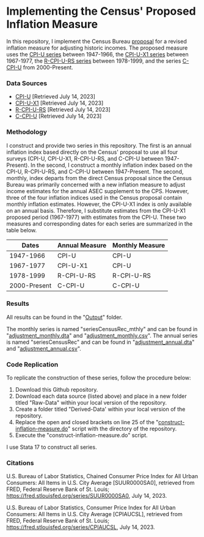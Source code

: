 # Implementing the Census' Proposed Inflation Measure
In this repository, I implement the Census Bureau [proposal](https://www2.census.gov/programs-surveys/demo/guidance/income-poverty/record-layouts/data-extracts/Inflation_frn_response.pdf) for a revised inflation measure for adjusting historic incomes. The proposed measure uses the [CPI-U series](https://fred.stlouisfed.org/series/CPIAUCSL) between 1947-1966, the [CPI-U-X1 series](https://www.census.gov/topics/income-poverty/income/guidance/current-vs-constant-dollars.html) between 1967-1977, the [R-CPI-U-RS series](https://www.bls.gov/cpi/research-series/r-cpi-u-rs-home.htm) between 1978-1999, and the series [C-CPI-U](https://www.bls.gov/cpi/additional-resources/chained-cpi.htm) from 2000-Present.

### Data Sources
- [CPI-U](https://fred.stlouisfed.org/series/CPIAUCSL) [Retrieved July 14, 2023]
- [CPI-U-X1](https://www.census.gov/topics/income-poverty/income/guidance/current-vs-constant-dollars.html) [Retrieved July 14, 2023]
- [R-CPI-U-RS](https://www.bls.gov/cpi/research-series/r-cpi-u-rs-home.htm) [Retrieved July 14, 2023]
- [C-CPI-U](https://fred.stlouisfed.org/series/SUUR0000SA0) [Retrieved July 14, 2023]

### Methodology
I construct and provide two series in this repository. The first is an annual inflation index based directly on the Census' proposal to use all four surveys (CPI-U, CPI-U-X1, R-CPI-U-RS, and C-CPI-U between 1947-Present). In the second, I construct a monthly inflation index based on the CPI-U, R-CPI-U-RS, and C-CPI-U between 1947-Present. The second, monthly, index departs from the direct Census proposal since the Census Bureau was primarily concerned with a new inflation measure to adjust income estimates for the annual ASEC supplement to the CPS. However, three of the four inflation indices used in the Census proposal contain monthly inflation estimates. However, the CPI-U-X1 index is only available on an annual basis. Therefore, I substitute estimates from the CPI-U-X1 proposed period (1967-1977) with estimates from the CPI-U. These two measures and corresponding dates for each series are summarized in the table below.

| Dates | Annual Measure | Monthly Measure |
| ----- | -------------- | --------------- |
| 1947-1966 | CPI-U | CPI-U |
| 1967-1977 | CPI-U-X1 | CPI-U |
| 1978-1999 | R-CPI-U-RS | R-CPI-U-RS |
| 2000-Present | C-CPI-U | C-CPI-U |

### Results
All results can be found in the "[Output](https://github.com/jamesohawkins/Inflation-Measure/tree/main/Output)" folder.

The monthly series is named "seriesCensusRec_mthly" and can be found in "[adjustment_monthly.dta](https://github.com/jamesohawkins/Inflation-Measure/blob/main/Output/adjustment_monthly.dta)" and "[adjustment_monthly.csv](https://github.com/jamesohawkins/Inflation-Measure/blob/main/Output/adjustment_monthly.csv)". The annual series is named "seriesCensusRec" and can be found in "[adjustment_annual.dta](https://github.com/jamesohawkins/Inflation-Measure/blob/main/Output/adjustment_annual.dta)" and "[adjustment_annual.csv](https://github.com/jamesohawkins/Inflation-Measure/blob/main/Output/adjustment_annual.csv)".

### Code Replication
To replicate the construction of these series, follow the procedure below:
1) Download this Github repository.
2) Download each data source (listed above) and place in a new folder titled "Raw-Data" within your local version of the repository.
3) Create a folder titled "Derived-Data' within your local version of the repository.
4) Replace the open and closed brackets on line 25 of the "[construct-inflation-measure.do](https://github.com/jamesohawkins/Inflation-Measure/tree/main/Scripts)" script with the directory of the repository.
5) Execute the "construct-inflation-measure.do" script.

I use Stata 17 to construct all series.

### Citations
U.S. Bureau of Labor Statistics, Chained Consumer Price Index for All Urban Consumers: All Items in U.S. City Average [SUUR0000SA0], retrieved from FRED, Federal Reserve Bank of St. Louis; https://fred.stlouisfed.org/series/SUUR0000SA0, July 14, 2023.

U.S. Bureau of Labor Statistics, Consumer Price Index for All Urban Consumers: All Items in U.S. City Average [CPIAUCSL], retrieved from FRED, Federal Reserve Bank of St. Louis; https://fred.stlouisfed.org/series/CPIAUCSL, July 14, 2023.
